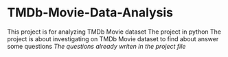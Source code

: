 # TMDb-Movie-Data-Analysis
This project is for analyzing TMDb Movie dataset
The project in python
The project is about investigating on TMDb Movie dataset to find about answer some questions *The questions already writen in the project file*
